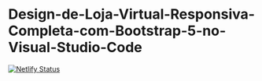 # Design-de-Loja-Virtual-Responsiva-Completa-com-Bootstrap-5-no-Visual-Studio-Code
[![Netlify Status](https://api.netlify.com/api/v1/badges/8066d276-aa86-433c-a1b9-04c7705ff412/deploy-status)](https://app.netlify.com/sites/stunning-wisp-abfb3c/deploys)
